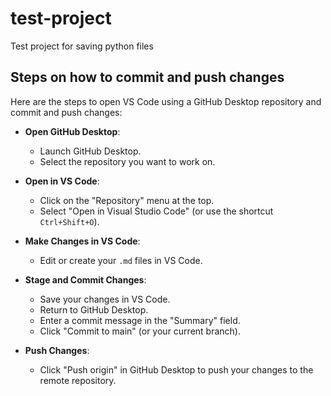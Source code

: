 # test-project
Test project for saving python files

## Steps on how to commit and push changes
Here are the steps to open VS Code using a GitHub Desktop repository and commit and push changes:

- **Open GitHub Desktop**:
  - Launch GitHub Desktop.
  - Select the repository you want to work on.

- **Open in VS Code**:
  - Click on the "Repository" menu at the top.
  - Select "Open in Visual Studio Code" (or use the shortcut `Ctrl+Shift+O`).

- **Make Changes in VS Code**:
  - Edit or create your `.md` files in VS Code.

- **Stage and Commit Changes**:
  - Save your changes in VS Code.
  - Return to GitHub Desktop.
  - Enter a commit message in the "Summary" field.
  - Click "Commit to main" (or your current branch).

- **Push Changes**:
  - Click "Push origin" in GitHub Desktop to push your changes to the remote repository.